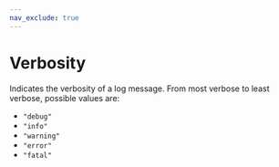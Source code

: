 ```yaml
---
nav_exclude: true
---
```


# Verbosity

Indicates the verbosity of a log message. From most verbose to least verbose, possible values are:

- `"debug"`
- `"info"`
- `"warning"`
- `"error"`
- `"fatal"`
